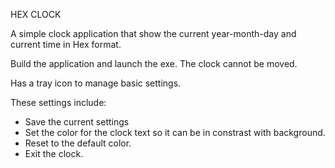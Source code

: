 
HEX CLOCK


A simple clock application that show the current year-month-day and current time in Hex format.

Build the application and launch the exe. The clock cannot be moved.

Has a tray icon to manage basic settings.

These settings include:

* Save the current settings
* Set the color for the clock text so it can be in constrast with background.
* Reset to the default color.
* Exit the clock.


